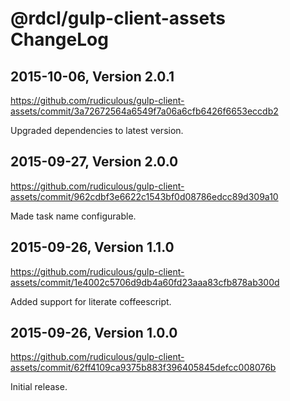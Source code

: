 # @rdcl/gulp-client-assets ChangeLog

## 2015-10-06, Version 2.0.1

https://github.com/rudiculous/gulp-client-assets/commit/3a72672564a6549f7a06a6cfb6426f6653eccdb2

Upgraded dependencies to latest version.

## 2015-09-27, Version 2.0.0

https://github.com/rudiculous/gulp-client-assets/commit/962cdbf3e6622c1543bf0d08786edcc89d309a10

Made task name configurable.

## 2015-09-26, Version 1.1.0

https://github.com/rudiculous/gulp-client-assets/commit/1e4002c5706d9db4a60fd23aaa83cfb878ab300d

Added support for literate coffeescript.

## 2015-09-26, Version 1.0.0

https://github.com/rudiculous/gulp-client-assets/commit/62ff4109ca9375b883f396405845defcc008076b

Initial release.
